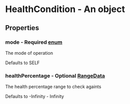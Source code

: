 

# HealthCondition - An object



## Properties



### mode - Required [enum](enum)



 The mode of operation



Defaults to SELF



### healthPercentage - Optional [RangeData](RangeData)



 The health percentage range to check againts



Defaults to -Infinity - Infinity

